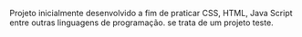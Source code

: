 Projeto inicialmente desenvolvido a fim de praticar CSS, HTML, Java Script entre outras linguagens de programação.
se trata de um projeto teste. 